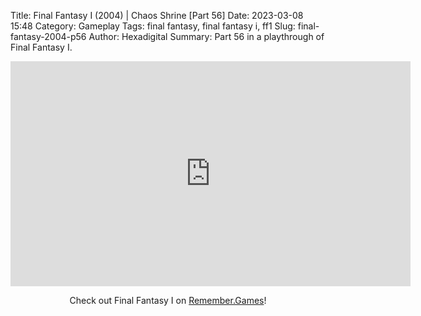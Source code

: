 Title: Final Fantasy I (2004) | Chaos Shrine [Part 56]
Date: 2023-03-08 15:48
Category: Gameplay
Tags: final fantasy,  final fantasy i,  ff1
Slug: final-fantasy-2004-p56
Author: Hexadigital
Summary: Part 56 in a playthrough of Final Fantasy I.

<center><iframe src="https://www.youtube.com/embed/4fSHNBIaUgM?feature=oembed" allow="accelerometer; autoplay; encrypted-media; gyroscope; picture-in-picture" width="640" height="360" frameborder="0"></iframe>

Check out Final Fantasy I on [Remember.Games](https://remember.games/game/6866/final-fantasy-i-ii-dawn-of-souls/)!</center>